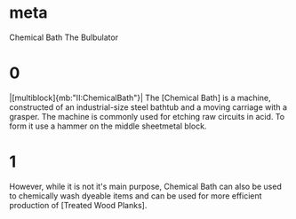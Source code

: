 # meta
Chemical Bath
The Bulbulator

# 0
|[multiblock]{mb:"II:ChemicalBath"}|
The [Chemical Bath] is a machine, constructed of an industrial-size steel bathtub and a moving carriage with a grasper. 
The machine is commonly used for etching raw circuits in acid. To form it use a hammer on the middle sheetmetal block.

# 1
However, while it is not it's main purpose, Chemical Bath can also be used to chemically wash dyeable items
and can be used for more efficient production of [Treated Wood Planks].